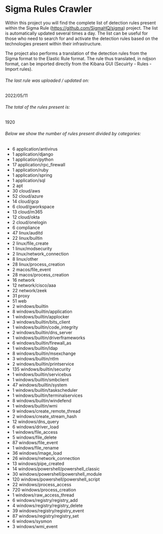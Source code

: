 # Sigma Rules Crawler
Within this project you will find the complete list of detection rules present within the Sigma Rule (https://github.com/SigmaHQ/sigma) project. The list is automatically updated several times a day.
The list can be useful for those who need to search for and activate the detection rules based on the technologies present within their infrastructure.

The project also performs a translation of the detection rules from the Sigma format to the Elastic Rule format. The rule thus translated, in ndjson format, can be imported directly from the Kibana GUI (Secuirty - Rules - Import rules).


###### The last rule was uploaded / updated on:
2022/05/11
###### The total of the rules present is:
1920
###### Below we show the number of rules present divided by categories:
- 6 application/antivirus
- 1 application/django
- 1 application/python
- 17 application/rpc_firewall
- 1 application/ruby
- 1 application/spring
- 1 application/sql
- 2 apt
- 30 cloud/aws
- 52 cloud/azure
- 14 cloud/gcp
- 6 cloud/gworkspace
- 13 cloud/m365
- 12 cloud/okta
- 2 cloud/onelogin
- 6 compliance
- 47 linux/auditd
- 22 linux/builtin
- 2 linux/file_create
- 1 linux/modsecurity
- 2 linux/network_connection
- 8 linux/other
- 28 linux/process_creation
- 2 macos/file_event
- 28 macos/process_creation
- 16 network
- 12 network/cisco/aaa
- 22 network/zeek
- 31 proxy
- 51 web
- 2 windows/builtin
- 8 windows/builtin/application
- 1 windows/builtin/applocker
- 3 windows/builtin/bits_client
- 1 windows/builtin/code_integrity
- 2 windows/builtin/dns_server
- 1 windows/builtin/driverframeworks
- 6 windows/builtin/firewall_as
- 1 windows/builtin/ldap
- 8 windows/builtin/msexchange
- 3 windows/builtin/ntlm
- 2 windows/builtin/printservice
- 135 windows/builtin/security
- 1 windows/builtin/servicebus
- 1 windows/builtin/smbclient
- 47 windows/builtin/system
- 1 windows/builtin/taskscheduler
- 1 windows/builtin/terminalservices
- 8 windows/builtin/windefend
- 1 windows/builtin/wmi
- 9 windows/create_remote_thread
- 2 windows/create_stream_hash
- 12 windows/dns_query
- 6 windows/driver_load
- 1 windows/file_access
- 5 windows/file_delete
- 87 windows/file_event
- 1 windows/file_rename
- 36 windows/image_load
- 26 windows/network_connection
- 13 windows/pipe_created
- 14 windows/powershell/powershell_classic
- 30 windows/powershell/powershell_module
- 120 windows/powershell/powershell_script
- 22 windows/process_access
- 720 windows/process_creation
- 1 windows/raw_access_thread
- 6 windows/registry/registry_add
- 4 windows/registry/registry_delete
- 39 windows/registry/registry_event
- 87 windows/registry/registry_set
- 6 windows/sysmon
- 3 windows/wmi_event
